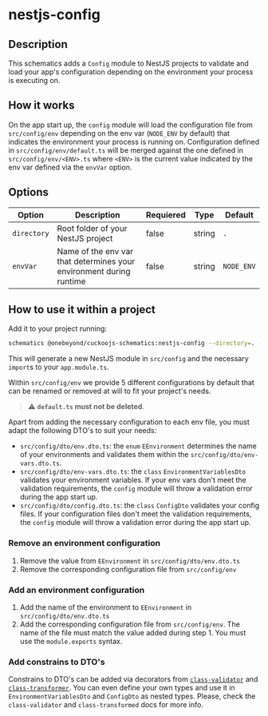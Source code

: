 # nestjs-config

## Description

This schematics adds a `Config` module to NestJS projects to validate and load your app's configuration depending on the
environment your process is executing on.

## How it works

On the app start up, the `config` module will load the configuration file from `src/config/env` depending on the env var 
(`NODE_ENV` by default) that indicates the environment your process is running on. Configuration defined in `src/config/env/default.ts` 
will be merged against the one defined in `src/config/env/<ENV>.ts` where `<ENV>` is the current value indicated by the 
env var defined via the `envVar` option.

## Options

| Option     | Description                                                         | Requiered | Type | Default    |
|------------|---------------------------------------------------------------------|---|---|------------|
| `directory` | Root folder of your NestJS project                                  | false | string | `.`        |
| `envVar  ` | Name of the env var that determines your environment during runtime | false | string | `NODE_ENV` |

## How to use it within a project

Add it to your project running:

```bash
schematics @onebeyond/cuckoojs-schematics:nestjs-config --directory=. --envVar=NODE_ENV
```

This will generate a new NestJS module in `src/config` and the necessary `import`s to your `app.module.ts`.

Within `src/config/env` we provide 5 different configurations by default that can be renamed or removed at will to fit 
your project's needs. 

> ⚠️ **`default.ts` must not be deleted**.

Apart from adding the necessary configuration to each env file, you must adapt the following DTO's to suit your needs:

- `src/config/dto/env.dto.ts`: the `enum` `EEnvironment` determines the name of your environments and validates them within
the `src/config/dto/env-vars.dto.ts`.
- `src/config/dto/env-vars.dto.ts`: the `class` `EnvironmentVariablesDto` validates your environment variables. If your env
vars don't meet the validation requirements, the `config` module will throw a validation error during the app start up.
- `src/config/dto/config.dto.ts`:  the `class` `ConfigDto` validates your config files. If your configuration files don't 
meet the validation requirements, the `config` module will throw a validation error during the app start up.


### Remove an environment configuration

1. Remove the value from `EEnvironment` in `src/config/dto/env.dto.ts`
2. Remove the corresponding configuration file from `src/config/env`

### Add an environment configuration

1. Add the name of the environment to `EEnvironment` in `src/config/dto/env.dto.ts`
2. Add the corresponding configuration file from `src/config/env`. The name of the file must match the value added during
step 1. You must use the `module.exports` syntax.

### Add constrains to DTO's

Constrains to DTO's can be added via decorators from [`class-validator`](https://github.com/typestack/class-validator) and 
[`class-transformer`](https://github.com/typestack/class-transformer). You can even define your own types and use it in
`EnvironmentVariablesDto` and `ConfigDto` as nested types. Please, check the `class-validator` and `class-transformed` docs
for more info.
